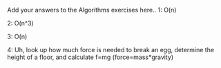 Add your answers to the Algorithms exercises here..
1: O(n)

2: O(n^3)

3: O(n)

4: Uh, look up how much force is needed to break an egg, determine the height of a floor, and calculate f=mg (force=mass*gravity)